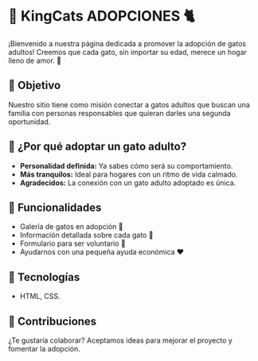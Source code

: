 # 🐾 KingCats ADOPCIONES 🐈

¡Bienvenido a nuestra página dedicada a promover la adopción de gatos adultos! Creemos que cada gato, sin importar su edad, merece un hogar lleno de amor. 🌟

## 🚀 Objetivo

Nuestro sitio tiene como misión conectar a gatos adultos que buscan una familia con personas responsables que quieran darles una segunda oportunidad.

## 🧡 ¿Por qué adoptar un gato adulto?

- **Personalidad definida:** Ya sabes cómo será su comportamiento.
- **Más tranquilos:** Ideal para hogares con un ritmo de vida calmado.
- **Agradecidos:** La conexión con un gato adulto adoptado es única.

## 🎨 Funcionalidades

- Galería de gatos en adopción 🐾  
- Información detallada sobre cada gato 📝  
- Formulario para ser voluntario 📧  
- Ayudarnos con una pequeña ayuda económica ❤️

## 🔧 Tecnologías


- HTML, CSS.


## 🚸 Contribuciones

¿Te gustaría colaborar? Aceptamos ideas para mejorar el proyecto y fomentar la adopción.
